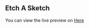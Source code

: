 ## Etch A Sketch

You can view the live preview on [Here](https://melissacinta.github.io/google-homepage/)